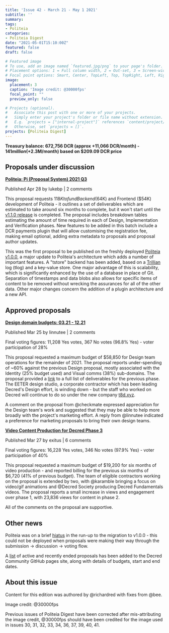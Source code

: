 ```yaml
---
title: 'Issue 42 - March 21 - May 1 2021'
subtitle: ''
summary: 
tags:
- Politeia
categories:
- Politeia Digest
date: "2021-05-01T15:10:00Z"
featured: false
draft: false

# Featured image
# To use, add an image named `featured.jpg/png` to your page's folder.
# Placement options: 1 = Full column width, 2 = Out-set, 3 = Screen-width
# Focal point options: Smart, Center, TopLeft, Top, TopRight, Left, Right, BottomLeft, Bottom, BottomRight
image:
  placement: 3
  caption: 'Image credit: @30000fps'
  focal_point: ""
  preview_only: false

# Projects (optional).
#   Associate this post with one or more of your projects.
#   Simply enter your project's folder or file name without extension.
#   E.g. `projects = ["internal-project"]` references `content/project/deep-learning/index.md`.
#   Otherwise, set `projects = []`.
projects: [Politeia Digest]
---
```


**Treasury balance: 672,756 DCR (approx +11,066 DCR/month) - $141 million (+$2.3M/month) based on $209.09 DCR price**

## Proposals under discussion

**[Politeia: Pi (Proposal System) 2021 Q3](https://proposals.decred.org/record/91cfcc8)**

Published Apr 28 by lukebp | 2 comments

This proposal requests $118K to fund Backend ($64K) and Frontend ($54K) development of Politeia - it outlines a set of deliverables which are estimated to take around six months to complete, but it won't start until the [v1.1.0 release](https://github.com/decred/politeia/milestone/3) is completed. The proposal includes breakdown tables estimating the amount of time required in each of Design, Implementation and Verification phases. New features to be added in this batch include a DCR payments plugin that will allow customising the registration fee, making email optional, adding extra metadata to proposals and proposal author updates.

This was the first proposal to be published on the freshly deployed [Politeia v1.0.0](https://github.com/decred/politeia/releases/tag/v1.0.0), a major update to Politeia's architecture which adds a number of important features. A "tstore" backend has been added, based on a [Trillian](https://github.com/google/trillian) log (tlog) and a key-value store. One major advantage of this is scalability, which is significantly enhanced by the use of a database in place of Git. Separation of timestamps and data blobs also allows for specific items of content to be removed without wrecking the assurances for all of the other data. Other major changes concern the addition of a plugin architecture and a new API.

## Approved proposals

**[Design domain budgets: 03.21 - 12.21](https://proposals-archive.decred.org/proposals/76eba5a)**

Published Mar 25 by linnutee | 2 comments

Final voting figures: 11,208 Yes votes, 367 No votes (96.8% Yes) - voter participation of 28%

This proposal requested a maximum budget of $58,850 for Design team operations for the remainder of 2021. The proposal reports under-spending of ~60% against the previous Design proposal, mostly associated with the Identity (25% budget used) and Visual comms (38%) sub-domains. The proposal provided a [link](https://github.com/decred/dcrdesign/issues/252) to a full list of deliverables for the previous phase. The EETER design studio, a corporate contractor which has been leading Decred's Design effort, is winding down - but the staff who worked on Decred will continue to do so under the new company [t8d.xyz](https://t8d.xyz/).

A comment on the proposal from @checkmate expressed appreciation for the Design team's work and suggested that they may be able to help more broadly with the project's marketing effort. A reply from @linnutee indicated a preference for marketing proposals to bring their own design teams.

**[Video Content Production for Decred Phase 3](https://proposals-archive.decred.org/proposals/95a1409)**

Published Mar 27 by exitus | 6 comments

Final voting figures: 16,228 Yes votes, 346 No votes (97.9% Yes) - voter participation of 40%

This proposal requested a maximum budget of $19,200 for six months of video production - and reported billing for the previous six months of $6,720 (41% of previous budget). The team of eligible contractors working on the proposal is extended by two, with @karamble bringing a focus on video/gif animations and @Decred Society producing Decred Fundamentals videos. The proposal reports a small increase in views and engagement over phase 1, with 23,836 views for content in phase 2.

All of the comments on the proposal are supportive.

## Other news

Politeia was on a brief [hiatus](https://twitter.com/decredproject/status/1382793946993209344) in the run-up to the migration to v1.0.0 - this could not be deployed when proposals were making their way through the submission -> discussion -> voting flow.

A [list](https://decredcommunity.github.io/proposals/approved) of active and recently ended proposals has been added to the Decred Community GitHub pages site, along with details of budgets, start and end dates.

## About this issue

Content for this edition was authored by @richardred with fixes from @bee.

Image credit: @30000fps

Previous issues of Politeia Digest have been corrected after mis-attributing the image credit, @30000fps should have been credited for the image used in issues 30, 31, 32, 33, 34, 36, 37, 39, 40, 41.